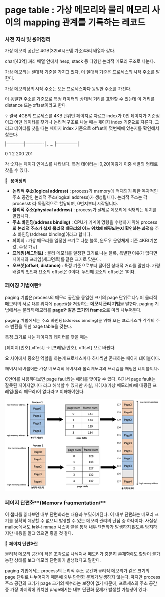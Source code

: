 # page table : 가상 메모리와 물리 메모리 사이의 mapping 관계를 기록하는 레코드

### 사전 지식 및 용어정리

가상 메모리 공간은 4GB(32bit시스템 기준)짜리 배열과 같다.

char[43억] 짜리 배열 안에서 heap, stack 등 다양한 논리적 메모리 구조로 나눈다.

가상 메모리는 절대적 기준을 가지고 있다. 이 절대적 기준은 프로세스의 시작 주소를 말한다.

가상 메모리상의 시작 주소는 모든 프로세스마다 동일한 주소를 가진다.

이 동일한 주소를 기준으로 특정 데이터의 상대적 거리를 표현할 수 있는데 이 거리를 distance 또는 offset이라고 한다.

<aside>
💡 결국 4GB의 프로세스를 4KB 단위인 페이지로 자르고 index가 0인 페이지가 기준점이고 어던 데이터를 찾거나 논리적 구조로 나눌 때는 페이지 index 기준으로 자른다. 그리고 데이터를 찾을 때는 페이지 index 기준으로 offset이 몇번째에 있는지를 확인해서 찾는다.

</aside>

|————|————-| ….. |—————|

0           1               2      200         201

각 숫자는 페이지 인덱스를 나타낸다. 특정 데이터는 [0,20]이렇게 이중 배열의 형태로 찾을 수 있다.

🍎  **용어정리**

- **논리적 주소(logical address)** : process가 memory에 적재되기 위한 독자적인 주소 공간인 논리적 주소(logical address)가 생성됩니다. 논리적 주소는 각 process마다 독립적으로 할당되며, 0번지부터 시작됩니다.
- **물리적 주소(physical address)** :  process가 실제로 메모리에 적재되는 위치를 말합니다.
- **주소 바인딩(address binding)** : CPU가 기계어 명령을 수행하기 위해 process**의 논리적 주소가 실제 물리적 메모리의 어느 위치에 매핑되는지 확인하는 과정**을 주소 바인딩(address binding)이라고 합니다.
- **페이지** : 가상 메모리를 일정한 크기로 나눈 블록, 윈도우 운영체제 기준 4KB(기본값, 수정 가능)
- **프레임(세그먼트)** : 물리 메모리를 일정한 크기로 나눈 블록, 특별한 이유가 없다면 페이지와 프레임(세그먼트)를 같은 크기로 맞춘다.
- **오프셋(offset, distance)** : 특정 기준으로부터 떨어진 상대적 거리를 말한다. 가령 배열의 첫번째 요소의 offset은 0이다. 두번째 요소의 offset은 1이다.

### 페이징 기법이란?

paging 기법은 process의 메모리 공간을 동일한 크기의 page 단위로 나누어 물리적 메모리의 서로 다른 위치에 page들을 저장하는 **메모리 관리 기법**을 말한다. paging 기법에서는 물리적 메모리를 **page와 같은 크기의 frame**으로 미리 나누어둔다.

paging 기법에서는 주소 바인딩(address binding)을 위해 모든 프로세스가 각각의 주소 변환을 위한 page table을 갖는다.

특정 크기로 나눈 페이지의 데이터를 찾을 때는

[페이지{번호},offest] → [프레임{번호}, offset] 으로 바뀐다.

요 사이에서 중요한 역할을 하는게 프로세스마다 하나씩만 존재하는 페이지 테이블이다.

페이지 테이블에는 가상 메모리의 페이지와 물리메모리의 프레임을 매핑한 테이블이다.

C언어를 사용하다보면 page fault라는 에러를 맞이할 수 있다. 여기서 page fault는 잘못된 페이지입니다 라고 해석할 수 있지만 사실, 페이지(가상 메모리에)에 매핑된 프레임(물리 메모리)이 없다라고 이해해야한다.

![페이지 테이블](./image/pagetable.png)

### 페이지 단편화**(Memory fragmentation)**

이 챕터를 읽다보면 내부 단편화라는 내용과 부딪히게된다. 이 내부 단편화는 메모리 크기를 정확히 예상할 수 없으니 발생할 수 있는 메모리 관리의 단점 중 하나이다. 사실상 malloc에서도 brk나 mmap 시스템 콜을 통해 내부 단편화가 발생하지 않도록 방지하지만 내용을 알고 있으면 좋을 것 같다.

🍎 **페이지 단편화란**

물리적 메모리 공간이 작은 조각으로 나눠져서 메모리가 충분히 존재함에도 할당이 불가능한 상태를 보고 메모리 단편화가 발생했다고 말한다.

paging 기법에서는 process의 논리적 주소 공간과 물리적 메모리가 같은 크기의 page 단위로 나누어지기 때문에 외부 단편화 문제가 발생하지 않는다. 하지만 process 주소 공간의 크기가 page 크기의 배수라는 보장이 없기 때문에, 프로세스의 주소 공간 중 가장 마지막에 위치한 page에서는 내부 단편화 문제가 발생할 가능성이 있다.